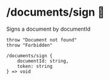 # /documents/sign 👤

Signs a document by documentId

```ejs
throw "Document not found"
throw "Forbidden"

/documents/sign {
    documentId: string,
    token: string
} => void
```

